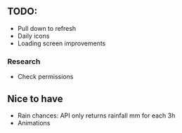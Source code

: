 ## TODO:
 - Pull down to refresh
 - Daily icons
 - Loading screen improvements

### Research 
 - Check permissions

## Nice to have
- Rain chances: API only returns rainfall mm for each 3h
- Animations